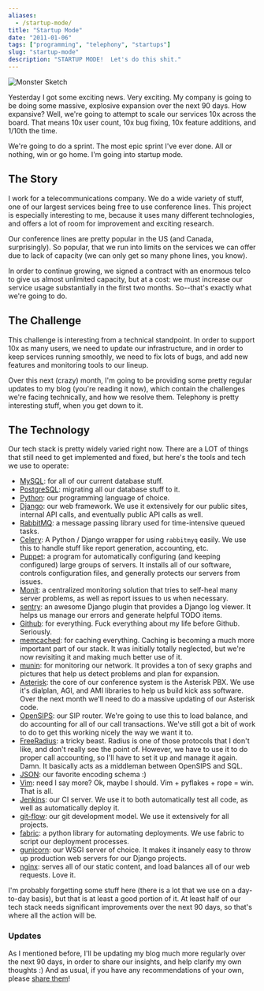 ```yaml
---
aliases:
  - /startup-mode/
title: "Startup Mode"
date: "2011-01-06"
tags: ["programming", "telephony", "startups"]
slug: "startup-mode"
description: "STARTUP MODE!  Let's do this shit."
---
```



![Monster Sketch][]


Yesterday I got some exciting news.  Very exciting.  My company is going to be
doing some massive, explosive expansion over the next 90 days.  How expansive?
Well, we're going to attempt to scale our services 10x across the board.  That
means 10x user count, 10x bug fixing, 10x feature additions, and 1/10th the
time.

We're going to do a sprint.  The most epic sprint I've ever done.  All or
nothing, win or go home.  I'm going into startup mode.


## The Story

I work for a telecommunications company.  We do a wide variety of stuff, one of
our largest services being free to use conference lines.  This project is
especially interesting to me, because it uses many different technologies, and
offers a lot of room for improvement and exciting research.

Our conference lines are pretty popular in the US (and Canada, surprisingly).
So popular, that we run into limits on the services we can offer due to lack of
capacity (we can only get so many phone lines, you know).

In order to continue growing, we signed a contract with an enormous telco to
give us almost unlimited capacity, but at a cost: we must increase our service
usage substantially in the first two months.  So--that's exactly what we're
going to do.


## The Challenge

This challenge is interesting from a technical standpoint.  In order to support
10x as many users, we need to update our infrastructure, and in order to keep
services running smoothly, we need to fix lots of bugs, and add new features
and monitoring tools to our lineup.

Over this next (crazy) month, I'm going to be providing some pretty regular
updates to my blog (you're reading it now), which contain the challenges we're
facing technically, and how we resolve them.  Telephony is pretty interesting
stuff, when you get down to it.


## The Technology

Our tech stack is pretty widely varied right now.  There are a LOT of things
that still need to get implemented and fixed, but here's the tools and tech we
use to operate:

-   [MySQL][]: for all of our current database stuff.
-   [PostgreSQL][]: migrating all our database stuff to it.
-   [Python][]: our programming language of choice.
-   [Django][]: our web framework.  We use it extensively for our public sites,
    internal API calls, and eventually public API calls as well.
-   [RabbitMQ][]: a message passing library used for time-intensive queued
    tasks.
-   [Celery][]: A Python / Django wrapper for using `rabbitmyq` easily.  We use
    this to handle stuff like report generation, accounting, etc.
-   [Puppet][]: a program for automatically configuring (and keeping
    configured) large groups of servers.  It installs all of our software,
    controls configuration files, and generally protects our servers from
    issues.
-   [Monit][]: a centralized monitoring solution that tries to self-heal many
    server problems, as well as report issues to us when necessary.
-   [sentry][]: an awesome Django plugin that provides a Django log viewer.  It
    helps us manage our errors and generate helpful TODO items.
-   [Github][]: for everything.  Fuck everything about my life before Github.
    Seriously.
-   [memcached][]: for caching everything.  Caching is becoming a much more
    important part of our stack.  It was initially totally neglected, but we're
    now revisiting it and making much better use of it.
-   [munin][]: for monitoring our network.  It provides a ton of sexy graphs
    and pictures that help us detect problems and plan for expansion.
-   [Asterisk][]: the core of our conference system is the Asterisk PBX.  We
    use it's dialplan, AGI, and AMI libraries to help us build kick ass
    software.  Over the next month we'll need to do a massive updating of our
    Asterisk code.
-   [OpenSIPS][]: our SIP router.  We're going to use this to load balance, and
    do accounting for all of our call transactions.  We've still got a bit of
    work to do to get this working nicely the way we want it to.
-   [FreeRadius][]: a tricky beast.  Radius is one of those protocols that I
    don't like, and don't really see the point of.  However, we have to use it
    to do proper call accounting, so I'll have to set it up and manage it
    again.  Damn.  It basically acts as a middleman between OpenSIPS and SQL.
-   [JSON][]: our favorite encoding schema :)
-   [Vim][]: need I say more?  Ok, maybe I should.  Vim + pyflakes + rope =
    win.  That is all.
-   [Jenkins][]: our CI server.  We use it to both automatically test all code,
    as well as automatically deploy it.
-   [git-flow][]: our git development model.  We use it extensively for all
    projects.
-   [fabric][]: a python library for automating deployments.  We use fabric to
    script our deployment processes.
-   [gunicorn][]: our WSGI server of choice.  It makes it insanely easy to
    throw up production web servers for our Django projects.
-   [nginx][]: serves all of our static content, and load balances all of our
    web requests.  Love it.

I'm probably forgetting some stuff here (there is a lot that we use on a
day-to-day basis), but that is at least a good portion of it.  At least half of
our tech stack needs significant improvements over the next 90 days, so that's
where all the action will be.


### Updates

As I mentioned before, I'll be updating my blog much more regularly over the
next 90 days, in order to share our insights, and help clarify my own thoughts
:)  And as usual, if you have any recommendations of your own, please
[share them][]!


  [Monster Sketch]: /static/images/2011/monster-sketch.png "Monster Sketch"
  [MySQL]: http://www.mysql.com/ "MySQL"
  [PostgreSQL]: http://www.postgresql.org/ "PostgreSQL"
  [Python]: http://python.org/ "Python"
  [Django]: https://www.djangoproject.com/ "Django"
  [RabbitMQ]: http://www.rabbitmq.com/ "RabbitMQ"
  [Celery]: http://celeryproject.org/ "Celery"
  [Puppet]: https://puppetlabs.com/ "Puppet"
  [Monit]: http://mmonit.com/monit/ "Monit"
  [sentry]: https://getsentry.com/welcome/ "Sentry"
  [Github]: https://github.com/ "Github"
  [memcached]: http://www.memcached.org/ "Memcached"
  [munin]: http://munin-monitoring.org/ "Munin"
  [Asterisk]: http://www.asterisk.org/ "Asterisk"
  [OpenSIPS]: http://www.opensips.org/ "OpenSIPS"
  [FreeRadius]: http://freeradius.org/ "FreeRadius"
  [JSON]: http://json.org/ "JSON"
  [Vim]: http://www.vim.org/ "Vim"
  [Jenkins]: http://jenkins-ci.org/ "Jenkins"
  [git-flow]: http://nvie.com/posts/a-successful-git-branching-model/ "Git Flow"
  [fabric]: http://docs.fabfile.org/en/latest/ "Fabric"
  [gunicorn]: http://gunicorn.org/ "Gunicorn"
  [nginx]: http://www.nginx.org/ "Nginx"
  [share them]: mailto:r@rdegges.com "Randall Degges' Email"
